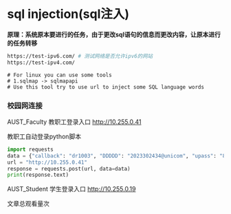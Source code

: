 # sql injection(sql注入)

**原理：系统原本要进行的任务，由于更改sql语句的信息而更改内容，让原本进行的任务转移**

```bash
https://test-ipv6.com/ # 测试网络是否允许ipv6的网站
https://test-ipv4.com/
```

```
# For linux you can use some tools 
# 1.sqlmap -> sqlmapapi
# Use this tool try to use url to inject some SQL language words  
```

### 校园网连接

AUST_Faculty 教职工登录入口  <http://10.255.0.41>

教职工自动登录python脚本

```python
import requests
data = {"callback": "dr1003", "DDDDD": "2023302434@unicom", "upass": "852999##", "0MKKey": "123456"}
url = "http://10.255.0.41"
response = requests.post(url, data=data)
print(response.text)
```

AUST_Student 学生登录入口 <http://10.255.0.19>

<span id="busuanzi_container_page_pv">文章总观看量<span id="busuanzi_value_page_pv"></span>次</span>

